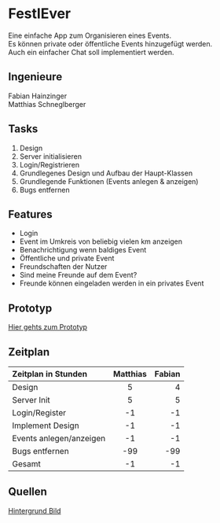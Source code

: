 # FestlEver

Eine einfache App zum Organisieren eines Events.\
Es können private oder öffentliche Events hinzugefügt werden.\
Auch ein einfacher Chat soll implementiert werden.



## Ingenieure
Fabian Hainzinger\
Matthias Schneglberger

## Tasks

1. Design
2. Server initialisieren
3. Login/Registrieren
4. Grundlegenes Design und Aufbau der Haupt-Klassen
5. Grundlegende Funktionen (Events anlegen & anzeigen)
999. Bugs entfernen

## Features

- Login
- Event im Umkreis von beliebig vielen km anzeigen
- Benachrichtigung wenn baldiges Event
- Öffentliche und private Event
- Freundschaften der Nutzer
- Sind meine Freunde auf dem Event?
- Freunde können eingeladen werden in ein privates Event

## Prototyp

[Hier gehts zum Prototyp](https://www.figma.com/proto/ABjHHfjzEUVkUXCl7B2lnN/FestlEver?node-id=7%3A32&scaling=scale-down)

## Zeitplan

| Zeitplan in Stunden | Matthias | Fabian |
| :---         |     :---:      |          ---: |
| Design   | 5     | 4    |
| Server Init     | 5       | 5      |
| Login/Register     | -1       | -1      |
| Implement Design     | -1       | -1      |
| Events anlegen/anzeigen     | -1       | -1      |
| Bugs entfernen     | -99       | -99      |
| Gesamt     | -1       | -1      |-1|





## Quellen
 [Hintergrund Bild](https://www.pikrepo.com/fcnxs/festival-hands-up-people-partying)
